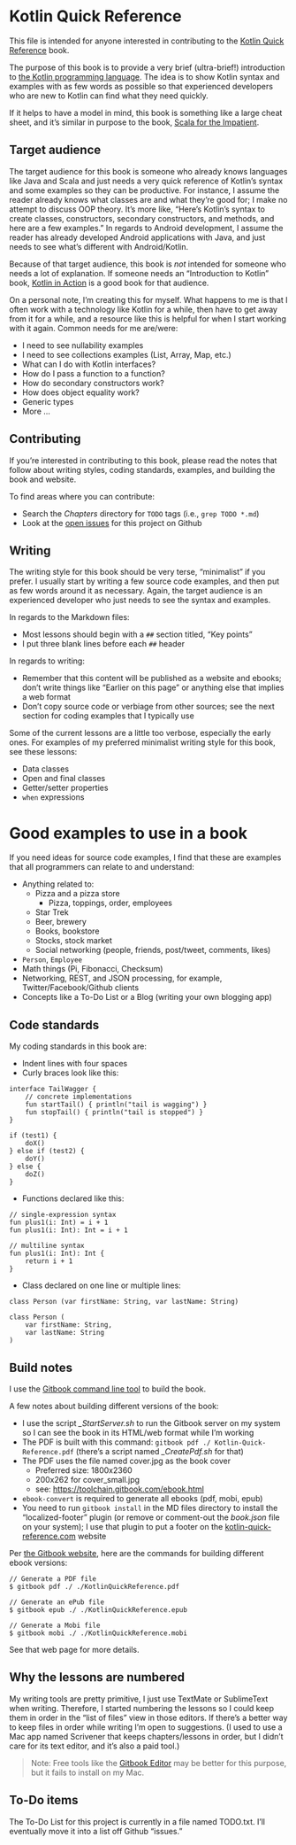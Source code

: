 Kotlin Quick Reference
======================

This file is intended for anyone interested in contributing to the [Kotlin Quick Reference](http://kotlin-quick-reference.com/) book.

The purpose of this book is to provide a very brief (ultra-brief!) introduction to [the Kotlin programming language](https://kotlinlang.org/). The idea is to show Kotlin syntax and examples with as few words as possible so that experienced developers who are new to Kotlin can find what they need quickly.

If it helps to have a model in mind, this book is something like a large cheat sheet, and it’s similar in purpose to the book, [Scala for the Impatient](https://amzn.to/2RXkRmV).



## Target audience

The target audience for this book is someone who already knows languages like Java and Scala and just needs a very quick reference of Kotlin’s syntax and some examples so they can be productive. For instance, I assume the reader already knows what classes are and what they’re good for; I make no attempt to discuss OOP theory. It’s more like, “Here’s Kotlin’s syntax to create classes, constructors, secondary constructors, and methods, and here are a few examples.” In regards to Android development, I assume the reader has already developed Android applications with Java, and just needs to see what’s different with Android/Kotlin.

Because of that target audience, this book is *not* intended for someone who needs a lot of explanation. If someone needs an “Introduction to Kotlin” book, [Kotlin in Action](https://amzn.to/2DJtTAW) is a good book for that audience.

On a personal note, I’m creating this for myself. What happens to me is that I often work with a technology like Kotlin for a while, then have to get away from it for a while, and a resource like this is helpful for when I start working with it again. Common needs for me are/were:

- I need to see nullability examples
- I need to see collections examples (List, Array, Map, etc.)
- What can I do with Kotlin interfaces?
- How do I pass a function to a function?
- How do secondary constructors work?
- How does object equality work?
- Generic types
- More ...



## Contributing

If you’re interested in contributing to this book, please read the notes that follow about writing styles, coding standards, examples, and building the book and website.

To find areas where you can contribute:

- Search the *Chapters* directory for `TODO` tags (i.e., `grep TODO *.md`)
- Look at the [open issues](https://github.com/alvinj/KotlinQuickReference/issues) for this project on Github



## Writing

The writing style for this book should be very terse, “minimalist” if you prefer. I usually start by writing a few source code examples, and then put as few words around it as necessary. Again, the target audience is an experienced developer who just needs to see the syntax and examples.

In regards to the Markdown files:

- Most lessons should begin with a `##` section titled, “Key points”
- I put three blank lines before each `##` header

In regards to writing:

- Remember that this content will be published as a website and ebooks; don’t write things like “Earlier on this page” or anything else that implies a web format
- Don’t copy source code or verbiage from other sources; see the next section for coding examples that I typically use

Some of the current lessons are a little too verbose, especially the early ones. For examples of my preferred minimalist writing style for this book, see these lessons:

- Data classes
- Open and final classes
- Getter/setter properties
- `when` expressions 



# Good examples to use in a book

If you need ideas for source code examples, I find that these are examples that all programmers can relate to and understand:

- Anything related to:
    - Pizza and a pizza store
        - Pizza, toppings, order, employees
    - Star Trek
    - Beer, brewery
    - Books, bookstore
    - Stocks, stock market
    - Social networking (people, friends, post/tweet, comments, likes)
- `Person`, `Employee`
- Math things (Pi, Fibonacci, Checksum)
- Networking, REST, and JSON processing, for example, Twitter/Facebook/Github clients
- Concepts like a To-Do List or a Blog (writing your own blogging app)



## Code standards

My coding standards in this book are:

- Indent lines with four spaces
- Curly braces look like this:

````
interface TailWagger {
    // concrete implementations
    fun startTail() { println("tail is wagging") }
    fun stopTail() { println("tail is stopped") }
}

if (test1) {
    doX()
} else if (test2) {
    doY()
} else {
    doZ()
}
````

- Functions declared like this:

````
// single-expression syntax
fun plus1(i: Int) = i + 1
fun plus1(i: Int): Int = i + 1

// multiline syntax
fun plus1(i: Int): Int {
    return i + 1
}
````

- Class declared on one line or multiple lines:

````
class Person (var firstName: String, var lastName: String)

class Person (
    var firstName: String, 
    var lastName: String
)
````



## Build notes

I use the [Gitbook command line tool](https://toolchain.gitbook.com/) to build the book.

A few notes about building different versions of the book:

- I use the script *_StartServer.sh* to run the Gitbook server on my system so I can see the book in its HTML/web format while I’m working
- The PDF is built with this command: `gitbook pdf ./ Kotlin-Quick-Reference.pdf` (there’s a script named *_CreatePdf.sh* for that)
- The PDF uses the file named cover.jpg as the book cover
    - Preferred size: 1800x2360
    - 200x262 for cover_small.jpg
    - see: https://toolchain.gitbook.com/ebook.html
- `ebook-convert` is required to generate all ebooks (pdf, mobi, epub)
- You need to run `gitbook install` in the MD files directory to install the “localized-footer” plugin (or remove or comment-out the *book.json* file on your system); I use that plugin to put a footer on the [kotlin-quick-reference.com](http://kotlin-quick-reference.com) website

Per [the Gitbook website](https://toolchain.gitbook.com/ebook.html), here are the commands for building different ebook versions:

````
// Generate a PDF file
$ gitbook pdf ./ ./KotlinQuickReference.pdf

// Generate an ePub file
$ gitbook epub ./ ./KotlinQuickReference.epub

// Generate a Mobi file
$ gitbook mobi ./ ./KotlinQuickReference.mobi
````

See that web page for more details.



## Why the lessons are numbered

My writing tools are pretty primitive, I just use TextMate or SublimeText when writing. Therefore, I started numbering the lessons so I could keep them in order in the “list of files” view in those editors. If there’s a better way to keep files in order while writing I’m open to suggestions. (I used to use a Mac app named Scrivener that keeps chapters/lessons in order, but I didn’t care for its text editor, and it’s also a paid tool.)

>Note: Free tools like the [Gitbook Editor](https://legacy.gitbook.com/editor) may be better for this purpose, but it fails to install on my Mac.



## To-Do items

The To-Do List for this project is currently in a file named TODO.txt. I’ll eventually move it into a list off Github “issues.”








